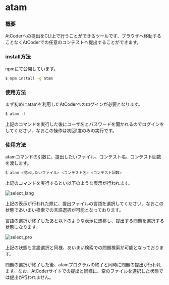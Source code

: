 # atam

### 概要

AtCoderへの提出をCLI上で行うことができるツールです、ブラウザへ移動することなくAtCoderでの任意のコンテストへ提出することができます。

### install方法

npmにて公開しています。

```bash
$ npm install -g atam
```

### 使用方法

まず初めにatamを利用したAtCoderへのログインが必要となります。

```bash
$ atam -l
```

上記のコマンドを実行した後にユーザ名とパスワードを聞かれるのでログインをしてください、なおこの操作は初回1度のみの実行です。

### 使用方法

atamコマンドの引数に、提出したいファイル、コンテスト名、コンテスト回数を渡します。

```bash
$ atam <提出したいファイル> <コンテスト名> <コンテスト回数>
```

上記のコマンドを実行するとい以下のような表示が行われます。

![select_lang](https://user-images.githubusercontent.com/30762583/46478314-a6a65b00-c827-11e8-8750-ef2cbff526ab.png)

上記の表示が行われた際に、提出ファイルの言語を選択してください、なおこの状態であいまい検索での言語選択が可能となっております。

言語の選択が終了したあと以下のような表示に遷移し、提出する問題を選択する状態になります。

![select_pro](https://user-images.githubusercontent.com/30762583/46478316-a8701e80-c827-11e8-809b-5e0cc4ba6830.png)

上記の状態も言語選択と同様、あいまい検索での問題検索が可能となっております。

問題の選択が終了した後、atamプログラムの終了と同時に問題の提出が行われます。なお、AtCoderサイトでの提出と同様に、空のファイルを選択した状態では提出が行われません。
